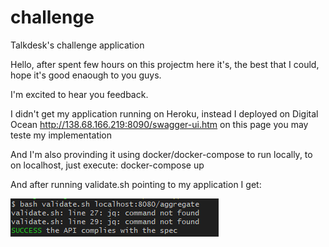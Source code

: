 # challenge
Talkdesk's challenge application


Hello,
after spent few hours on this projectm here it's, the best that I could, hope it's good enaough to you guys.

I'm excited to hear you feedback.

I didn't get my application running on Heroku, instead I deployed on Digital Ocean
http://138.68.166.219:8090/swagger-ui.htm
on this page you may teste my implementation

And I'm also provinding it using docker/docker-compose to run locally, 
to on localhost, just execute: docker-compose up

And after running validate.sh pointing to my application I get:

![validate.sh](validate-sh.PNG "Result Validate.sh")
